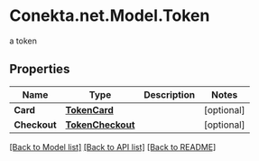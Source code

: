 # Conekta.net.Model.Token
a token

## Properties

Name | Type | Description | Notes
------------ | ------------- | ------------- | -------------
**Card** | [**TokenCard**](TokenCard.md) |  | [optional] 
**Checkout** | [**TokenCheckout**](TokenCheckout.md) |  | [optional] 

[[Back to Model list]](../README.md#documentation-for-models) [[Back to API list]](../README.md#documentation-for-api-endpoints) [[Back to README]](../README.md)

